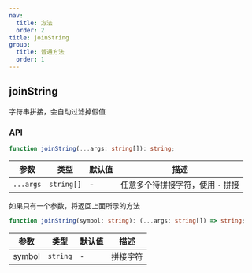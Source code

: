 ```yaml
---
nav:
  title: 方法
  order: 2
title: joinString
group:
  title: 普通方法
  order: 1
---
```


## joinString

字符串拼接，会自动过滤掉假值

### API

```ts
function joinString(...args: string[]): string;
```

| 参数      | 类型       | 默认值 | 描述                              |
| --------- | ---------- | ------ | --------------------------------- |
| `...args` | `string[]` | -      | 任意多个待拼接字符，使用 `-` 拼接 |


如果只有一个参数，将返回上面所示的方法

```ts
function joinString(symbol: string): (...args: string[]) => string;
```

| 参数   | 类型     | 默认值 | 描述     |
| ------ | -------- | ------ | -------- |
| symbol | `string` | -      | 拼接字符 |
